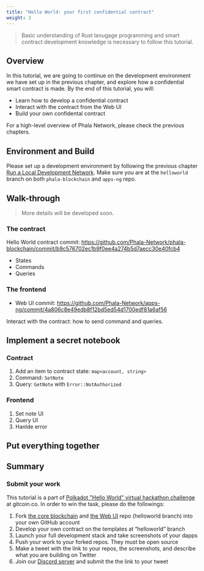 ```yaml
---
title: "Hello World: your first confidential contract"
weight: 3
---
```


> Basic understanding of Rust lanugage programming and smart contract development knowledge is necessary to follow this tutorial.

## Overview

In this tutorial, we are going to continue on the development environment we have set up in the previous chapter, and explore how a confidential smart contract is made. By the end of this tutorial, you will:

- Learn how to develop a confidential contract
- Interact with the contract from the Web UI
- Build your own confidental contract

For a high-level overview of Phala Network, please check the previous chapters.

## Environment and Build

Please set up a development environment by following the previous chapter [Run a Local Development Network](Run-a-Local-Development-Network). Make sure you are at the `helloworld` branch on both `phala-blockchain` and `apps-ng` repo.

## Walk-through

> More details will be developed soon.

### The contract

Hello World contract commit: <https://github.com/Phala-Network/phala-blockchain/commit/b9c576702ec1b9f0ee4a274b5d7aecc30e40fcb4>

- States
- Commands
- Queries

### The frontend

- Web UI commit: <https://github.com/Phala-Network/apps-ng/commit/4a806c8e49edb8f12bd5ed54d1700edf81a6af56>

Interact with the contract: how to send command and queries.

## Implement a secret notebook

### Contract

1. Add an item to contract state: `map<account, string>`
2. Command: `SetNote`
3. Query: `GetNote` with `Error::NotAuthorized`

### Frontend

1. Set note UI
2. Query UI
3. Hanlde error

## Put everything together

## Summary

### Submit your work

This tutorial is a part of [Polkadot "Hello World" virtual hackathon challenge](https://gitcoin.co/hackathon/polkadot/onboard) at gitcoin.co. In order to win the task, please do the followings:

1. Fork [the core blockchain](https://github.com/Phala-Network/phala-blockchain/tree/helloworld) and [the Web UI](https://github.com/Phala-Network/apps-ng/tree/helloworld) repo (helloworld branch) into your own GitHub account
2. Develop your own contract on the templates at “helloworld” branch
3. Launch your full development stack and take screenshots of your dapps
4. Push your work to your forked repos. They must be open source
5. Make a tweet with the link to your repos, the screenshots, and describe what you are building on Twitter
6. Join our [Discord server](https://discord.gg/zQKNGv4) and submit the the link to your tweet

